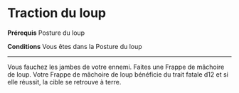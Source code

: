# Traction du loup

<p><strong>Prérequis</strong> Posture du loup</p>
<p><strong>Conditions</strong> Vous êtes dans la Posture du loup</p>
<hr>
<p>Vous fauchez les jambes de votre ennemi. Faites une Frappe de mâchoire de loup. Votre Frappe de mâchoire de loup bénéficie du trait fatale d12 et si elle réussit, la cible se retrouve à terre.</p>